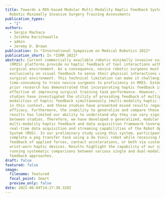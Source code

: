 ```yaml
---
title: Towards a ROS-based Modular Multi-Modality Haptic Feedback System for
  Robotic Minimally Invasive Surgery Training Assessments
publication_types:
  - "1"
authors:
  - Sergio Machaca
  - Zulekha Karichawalla
  - admin
  - Jeremy D. Brown
publication: In *International Symposium on Medical Robotics 2022*
publication_short: In *ISMR 2022*
abstract: Current commercially available robotic minimally invasive surgery
  (RMIS) platforms provide no haptic feedback of tool interactions with the
  surgical environment. As a consequence, novice robotic surgeons must rely
  exclusively on visual feedback to sense their physical interactions with the
  surgical environment. This technical limitation can make it challenging and
  time-consuming to train novice surgeons to proficiency in RMIS. Extensive
  prior research has demonstrated that incorporating haptic feedback is
  effective at improving surgical training task performance. However, few
  studies have investigated the utility of providing feedback of multiple
  modalities of haptic feedback simultaneously (multi-modality haptic feedback)
  in this context, and these studies have presented mixed results regarding its
  efficacy. Furthermore, the inability to generalize and compare these mixed
  results has limited our ability to understand why they can vary significantly
  between studies. Therefore, we have developed a generalized, modular
  multi-modality haptic feedback and data acquisition framework leveraging the
  real-time data acquisition and streaming capabilities of the Robot Operating
  System (ROS). In our preliminary study using this system, participants
  complete a peg transfer task using a da Vinci robot while receiving haptic
  feedback of applied forces, contact accelerations, or both via custom
  wrist-worn haptic devices. Results highlight the capability of our system in
  running systematic comparisons between various single and dual-modality haptic
  feedback approaches.
draft: false
featured: false
image:
  filename: featured
  focal_point: Smart
  preview_only: false
date: 2022-06-04T14:27:38.328Z
---
```

